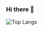 ### Hi there 👋

<!--
**MauricioMorenoMorales/MauricioMorenoMorales** is a ✨ _special_ ✨ repository because its `README.md` (this file) appears on your GitHub profile.

- 🔭 I’m currently working on HTML CSS and Vanilla Javascript projects, and also some React ...
- 🌱 I’m currently learning Ruby and python ...
-->

![Top Langs](https://github-readme-stats.vercel.app/api/top-langs/?username=MauricioMorenoMorales&theme=tokyonight)

